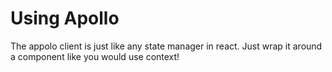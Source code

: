 # Using Apollo
The appolo client is just like any state manager in react. Just wrap it around
a component like you would use context!
